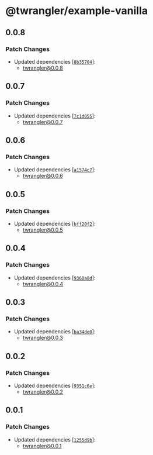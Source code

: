 # @twrangler/example-vanilla

## 0.0.8

### Patch Changes

- Updated dependencies [[`8b35704`](https://github.com/sor4chi/twrangler/commit/8b357049f33a253d570858bdc39b6e437ee1dc7b)]:
  - twrangler@0.0.8

## 0.0.7

### Patch Changes

- Updated dependencies [[`7c1d055`](https://github.com/sor4chi/twrangler/commit/7c1d05560edca7a82733d07ef74c3f0e303c8fdf)]:
  - twrangler@0.0.7

## 0.0.6

### Patch Changes

- Updated dependencies [[`a1574c7`](https://github.com/sor4chi/twrangler/commit/a1574c75a2b6863e004c637d38645fcfeb2b97de)]:
  - twrangler@0.0.6

## 0.0.5

### Patch Changes

- Updated dependencies [[`bff20f2`](https://github.com/sor4chi/twrangler/commit/bff20f294272cad04b8078f50e14390a3e25dca6)]:
  - twrangler@0.0.5

## 0.0.4

### Patch Changes

- Updated dependencies [[`9360a8d`](https://github.com/sor4chi/twrangler/commit/9360a8d0f07e0293a4526042427ee413160caaf7)]:
  - twrangler@0.0.4

## 0.0.3

### Patch Changes

- Updated dependencies [[`ba34de0`](https://github.com/sor4chi/twrangler/commit/ba34de0dff706a7d1a64420e43dc0b8406505ae1)]:
  - twrangler@0.0.3

## 0.0.2

### Patch Changes

- Updated dependencies [[`9351c6e`](https://github.com/sor4chi/twrangler/commit/9351c6ef7200d75793c2ba9a6b7f87649e9debc3)]:
  - twrangler@0.0.2

## 0.0.1

### Patch Changes

- Updated dependencies [[`1255d9b`](https://github.com/sor4chi/twrangler/commit/1255d9b7d22d76734c5bdc1572f094a08d7ca18f)]:
  - twrangler@0.0.1
